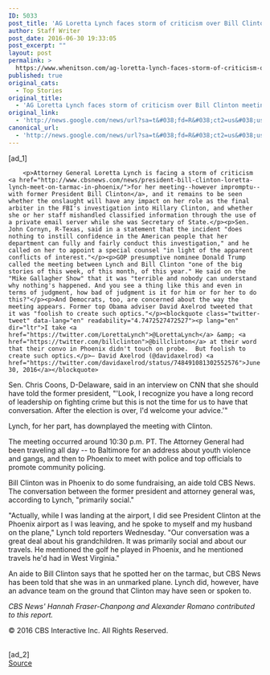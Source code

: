 ```yaml
---
ID: 5033
post_title: 'AG Loretta Lynch faces storm of criticism over Bill Clinton meeting &#8211; CBS News'
author: Staff Writer
post_date: 2016-06-30 19:33:05
post_excerpt: ""
layout: post
permalink: >
  https://www.whenitson.com/ag-loretta-lynch-faces-storm-of-criticism-over-bill-clinton-meeting-cbs-news/
published: true
original_cats:
  - Top Stories
original_title:
  - 'AG Loretta Lynch faces storm of criticism over Bill Clinton meeting - CBS News'
original_link:
  - 'http://news.google.com/news/url?sa=t&#038;fd=R&#038;ct2=us&#038;usg=AFQjCNHSxLPVHG5ItaqaXu0Yzs4_Sx3-jg&#038;clid=c3a7d30bb8a4878e06b80cf16b898331&#038;cid=52779142797115&#038;ei=fXN1V4B9wbKEAcHmq6AP&#038;url=http://www.cbsnews.com/news/loretta-lynch-bill-clinton-meeting-storm-of-criticism/'
canonical_url:
  - 'http://news.google.com/news/url?sa=t&#038;fd=R&#038;ct2=us&#038;usg=AFQjCNHSxLPVHG5ItaqaXu0Yzs4_Sx3-jg&#038;clid=c3a7d30bb8a4878e06b80cf16b898331&#038;cid=52779142797115&#038;ei=fXN1V4B9wbKEAcHmq6AP&#038;url=http://www.cbsnews.com/news/loretta-lynch-bill-clinton-meeting-storm-of-criticism/'
---
```

 [ad_1]
<br><div itemprop="articleBody" id="article-entry" data-use-autolinker="true" readability="113.15679442509">

        
        <p>Attorney General Loretta Lynch is facing a storm of criticism <a href="http://www.cbsnews.com/news/president-bill-clinton-loretta-lynch-meet-on-tarmac-in-phoenix/">for her meeting--however impromptu--with former President Bill Clinton</a>, and it remains to be seen whether the onslaught will have any impact on her role as the final arbiter in the FBI's investigation into Hillary Clinton, and whether she or her staff mishandled classified information through the use of a private email server while she was Secretary of State.</p><p>Sen. John Cornyn, R-Texas, said in a statement that the incident "does nothing to instill confidence in the American people that her department can fully and fairly conduct this investigation," and he called on her to appoint a special counsel "in light of the apparent conflicts of interest."</p><p>GOP presumptive nominee Donald Trump called the meeting between Lynch and Bill Clinton "one of the big stories of this week, of this month, of this year." He said on the "Mike Gallagher Show" that it was "terrible and nobody can understand why nothing's happened. And you see a thing like this and even in terms of judgment, how bad of judgment is it for him or for her to do this?"</p><p>And Democrats, too, are concerned about the way the meeting appears. Former top Obama adviser David Axelrod tweeted that it was "foolish to create such optics."</p><blockquote class="twitter-tweet" data-lang="en" readability="4.7472527472527"><p lang="en" dir="ltr">I take <a href="https://twitter.com/LorettaLynch">@LorettaLynch</a> &amp; <a href="https://twitter.com/billclinton">@billclinton</a> at their word that their convo in Phoenix didn't touch on probe.  But foolish to create such optics.</p>— David Axelrod (@davidaxelrod) <a href="https://twitter.com/davidaxelrod/status/748491081302552576">June 30, 2016</a></blockquote>
<p>Sen. Chris Coons, D-Delaware, said in an interview on CNN that she should have told the former president, "'Look, I recognize you have a long record of leadership on fighting crime but this is not the time for us to have that conversation. After the election is over, I'd welcome your advice.'"</p><p>Lynch, for her part, has downplayed the meeting with Clinton. </p><p>The meeting occurred around 10:30 p.m. PT. The Attorney General had been traveling all day -- to Baltimore for an address about youth violence and gangs, and then to Phoenix to meet with police and top officials to promote community policing.</p><p>Bill Clinton was in Phoenix to do some fundraising, an aide told CBS News. The conversation between the former president and attorney general was, according to Lynch, "primarily social."</p><p>"Actually, while I was landing at the airport, I did see President Clinton at the Phoenix airport as I was leaving, and he spoke to myself and my husband on the plane," Lynch told reporters Wednesday. "Our conversation was a great deal about his grandchildren. It was primarily social and about our travels. He mentioned the golf he played in Phoenix, and he mentioned travels he'd had in West Virginia."</p><p>An aide to Bill Clinton says that he spotted her on the tarmac, but CBS News has been told that she was in an unmarked plane. Lynch did, however, have an advance team on the ground that Clinton may have seen or spoken to.</p><p><em>CBS News' Hannah Fraser-Chanpong and Alexander Romano contributed to this report.</em></p>
    </div><p>
                                        © 2016 CBS Interactive Inc. All Rights Reserved. 
                    </p>
<br>[ad_2]
<br><a href="http://news.google.com/news/url?sa=t&#038;fd=R&#038;ct2=us&#038;usg=AFQjCNHSxLPVHG5ItaqaXu0Yzs4_Sx3-jg&#038;clid=c3a7d30bb8a4878e06b80cf16b898331&#038;cid=52779142797115&#038;ei=fXN1V4B9wbKEAcHmq6AP&#038;url=http://www.cbsnews.com/news/loretta-lynch-bill-clinton-meeting-storm-of-criticism/">Source </a>